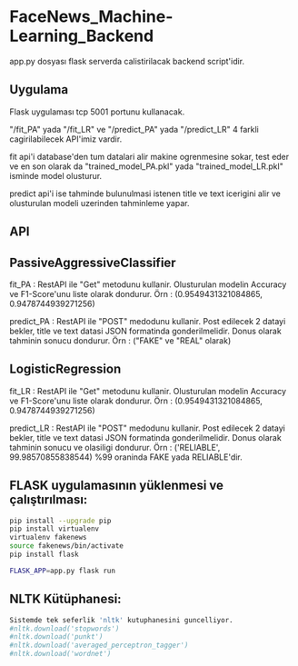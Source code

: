 # FaceNews_Machine-Learning_Backend

app.py dosyası flask serverda calistirilacak backend script'idir.

## Uygulama
Flask uygulaması tcp 5001 portunu kullanacak.

"/fit_PA" yada "/fit_LR" ve  "/predict_PA" yada "/predict_LR" 4 farkli cagirilabilecek API'imiz vardir.

fit api'i database'den tum datalari alir makine ogrenmesine sokar, test eder ve en son olarak da "trained_model_PA.pkl" yada "trained_model_LR.pkl" isminde model olusturur.

predict api'i ise tahminde bulunulmasi istenen title ve text icerigini alir ve olusturulan modeli uzerinden tahminleme yapar.

## API
## PassiveAggressiveClassifier
fit_PA :
RestAPI ile "Get" metodunu kullanir. Olusturulan modelin Accuracy ve F1-Score'unu liste olarak dondurur. 
Örn : (0.9549431321084865, 0.9478744939271256)

predict_PA :
RestAPI ile "POST" medodunu kullanir. Post edilecek 2 datayi bekler, title ve text datasi JSON formatinda gonderilmelidir.
Donus olarak tahminin sonucu dondurur. Örn : ("FAKE" ve "REAL" olarak)

## LogisticRegression
fit_LR :
RestAPI ile "Get" metodunu kullanir. Olusturulan modelin Accuracy ve F1-Score'unu liste olarak dondurur. 
Örn : (0.9549431321084865, 0.9478744939271256)

predict_LR :
RestAPI ile "POST" medodunu kullanir. Post edilecek 2 datayi bekler, title ve text datasi JSON formatinda gonderilmelidir.
Donus olarak tahminin sonucu ve olasiligi dondurur. Örn : ('RELIABLE', 99.98570855838544) %99 oraninda FAKE yada RELIABLE'dir.

## FLASK uygulamasının yüklenmesi ve çalıştırılması:
```bash
pip install --upgrade pip
pip install virtualenv
virtualenv fakenews
source fakenews/bin/activate
pip install flask

FLASK_APP=app.py flask run
```

## NLTK Kütüphanesi:
```python
Sistemde tek seferlik 'nltk' kutuphanesini guncelliyor.
#nltk.download('stopwords')
#nltk.download('punkt')
#nltk.download('averaged_perceptron_tagger')
#nltk.download('wordnet')
```

